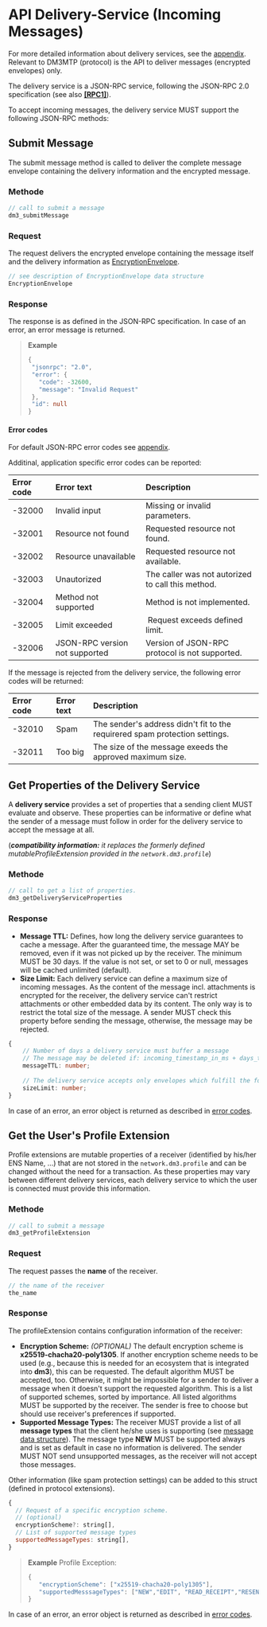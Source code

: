 # API Delivery-Service (Incoming Messages)

For more detailed information about delivery services, see the [appendix](mtp-appendix.md#appendix). Relevant to DM3MTP (protocol) is the API to deliver messages (encrypted envelopes) only.

The delivery service is a JSON-RPC service, following the JSON-RPC 2.0 specification (see also [**[RPC1]**](../references.md)).

To accept incoming messages, the delivery service MUST support the following JSON-RPC methods:

## Submit Message

The submit message method is called to deliver the complete message envelope containing the delivery information and the encrypted message.

### Methode

```TypeScript
// call to submit a message
dm3_submitMessage 
```

### Request

The request delivers the encrypted envelope containing the message itself and the delivery information as [EncryptionEnvelope](mtp-transport.md#encryption-envelope-data-structure).

```TypeScript
// see description of EncryptionEnvelope data structure
EncryptionEnvelope
```

### Response

The response is as defined in the JSON-RPC specification. In case of an error, an error message is returned.

> **Example**
>
> ```TypeScript
> {
>  "jsonrpc": "2.0", 
>  "error": {
>    "code": -32600, 
>    "message": "Invalid Request"
>  }, 
>  "id": null
>}
>```

#### Error codes

For default JSON-RPC error codes see [appendix](mtp-appendix.md#rpc-error-codes).

Additinal, application specific error codes can be reported:

| Error code | Error text  | Description |
|:---|:---|:---|
| -32000 | Invalid input | Missing or invalid parameters.|
| -32001 | Resource not found | Requested resource not found.|
| -32002 | Resource unavailable | Requested resource not available.|
| -32003 | Unautorized | The caller was not autorized to call this method.|
| -32004 | Method not supported | Method is not implemented.|
| -32005 | Limit exceeded | Request exceeds defined limit.|
| -32006 | JSON-RPC version not supported | Version of JSON-RPC protocol is not supported.|

If the message is rejected from the delivery service, the following error codes will be returned:

| Error code | Error text  | Description |
|:---|:---|:---|
| -32010 | Spam | The sender's address didn't fit to the requirered spam protection settings.|
| -32011 | Too big | The size of the message exeeds the approved maximum size.|

## Get Properties of the Delivery Service

A **delivery service** provides a set of properties that a sending client MUST evaluate and observe. These properties can be informative or define what the sender of a message must follow in order for the delivery service to accept the message at all.

(_**compatibility information:** it replaces the formerly defined mutableProfileExtension provided in the `network.dm3.profile`_)

### Methode

```TypeScript
// call to get a list of properties. 
dm3_getDeliveryServiceProperties
```

### Response

* **Message TTL:** Defines, how long the delivery service guarantees to cache a message. After the guaranteed time, the message MAY be removed, even if it was not picked up by the receiver. The minimum MUST be 30 days. If the value is not set, or set to 0 or null, messages will be cached unlimited (default).
* **Size Limit:** Each delivery service can define a maximum size of incoming messages. As the content of the message incl. attachments is encrypted for the receiver, the delivery service can't restrict attachments or other embedded data by its content. The only way is to restrict the total size of the message.
A sender MUST check this property before sending the message, otherwise, the message may be rejected.

```TypeScript
{
    // Number of days a delivery service must buffer a message
    // The message may be deleted if: incoming_timestamp_in_ms + days_to_ms(messageTTL) < now_in_ms
    messageTTL: number;
  
    // The delivery service accepts only envelopes which fulfill the following condition: sizeInBytes(envelope) <= sizeLimit
    sizeLimit: number; 
}
```

In case of an error, an error object is returned as described in [error codes](#error-codes).

## Get the User's Profile Extension

Profile extensions are mutable properties of a receiver (identified by his/her ENS Name, ...) that are not stored in the `network.dm3.profile` and can be changed without the need for a transaction. As these properties may vary between different delivery services, each delivery service to which the user is connected must provide this information.

### Methode

```TypeScript
// call to submit a message
dm3_getProfileExtension
```

### Request

The request passes the **name** of the receiver.

```TypeScript
// the name of the receiver
the_name
```

### Response

The profileExtension contains configuration information of the receiver:

* **Encryption Scheme:** _(OPTIONAL)_ The default encryption scheme is **x25519-chacha20-poly1305**. If another encryption scheme needs to be used (e.g., because this is needed for an ecosystem that is integrated into **dm3**), this can be requested. The default algorithm MUST be accepted, too. Otherwise, it might be impossible for a sender to deliver a message when it doesn't support the requested algorithm.
This is a list of supported schemes, sorted by importance. All listed algorithms MUST be supported by the receiver. The sender is free to choose but should use receiver's preferences if supported.
* **Supported Message Types:** The receiver MUST provide a list of all **message types** that the client he/she uses is supporting (see [message data structure](mtp-transport.md#message_data_structure)).
The message type **NEW** MUST be supported always and is set as default in case no information is delivered.
The sender MUST NOT send unsupported messages, as the receiver will not accept those messages.

Other information (like spam protection settings) can be added to this struct (defined in protocol extensions).

```JavaScript
{
  // Request of a specific encryption scheme.
  // (optional)
  encryptionScheme?: string[],
  // List of supported message types
  supportedMessageTypes: string[],
}
```

> **Example** Profile Exception:
>
> ```JavaScript
> {
>    "encryptionScheme": ["x25519-chacha20-poly1305"],
>    "supportedMesssageTypes": ["NEW","EDIT", "READ_RECEIPT","RESEND_REQUEST"],
> }
> ```

In case of an error, an error object is returned as described in [error codes](#error-codes).

